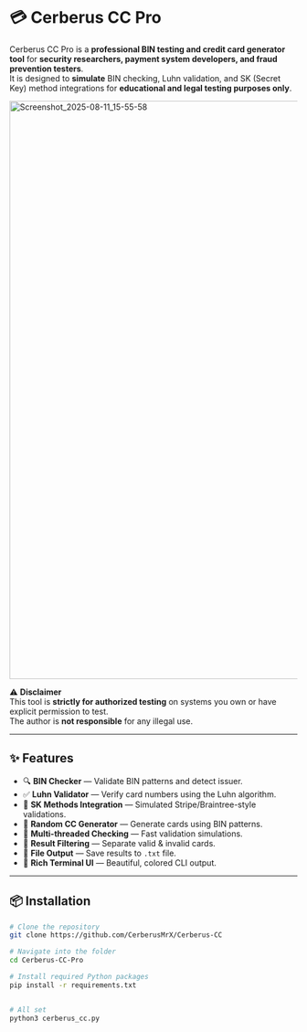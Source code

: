 # 💳 Cerberus CC Pro

Cerberus CC Pro is a **professional BIN testing and credit card generator tool** for **security researchers, payment system developers, and fraud prevention testers**.  
It is designed to **simulate** BIN checking, Luhn validation, and SK (Secret Key) method integrations for **educational and legal testing purposes only**.

<img width="1258" height="1012" alt="Screenshot_2025-08-11_15-55-58" src="https://github.com/user-attachments/assets/50706fd9-6b6c-4707-8a54-8661581356e1" />


⚠️ **Disclaimer**  
This tool is **strictly for authorized testing** on systems you own or have explicit permission to test.  
The author is **not responsible** for any illegal use.

---

## ✨ Features

- 🔍 **BIN Checker** — Validate BIN patterns and detect issuer.
- ✅ **Luhn Validator** — Verify card numbers using the Luhn algorithm.
- 🏦 **SK Methods Integration** — Simulated Stripe/Braintree-style validations.
- 🎲 **Random CC Generator** — Generate cards using BIN patterns.
- 🚀 **Multi-threaded Checking** — Fast validation simulations.
- 📂 **Result Filtering** — Separate valid & invalid cards.
- 📄 **File Output** — Save results to `.txt` file.
- 🎨 **Rich Terminal UI** — Beautiful, colored CLI output.

---

## 📦 Installation

```bash
# Clone the repository
git clone https://github.com/CerberusMrX/Cerberus-CC

# Navigate into the folder
cd Cerberus-CC-Pro

# Install required Python packages
pip install -r requirements.txt


# All set
python3 cerberus_cc.py
